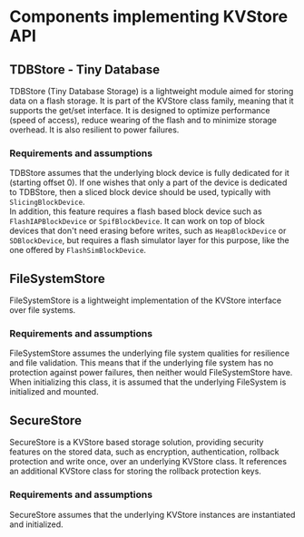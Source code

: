 # Components implementing KVStore API
## TDBStore - Tiny Database
TDBStore (Tiny Database Storage) is a lightweight module aimed for storing data on a flash storage. It is part of the KVStore class family, meaning that it supports the get/set interface. It is designed to optimize performance (speed of access), reduce wearing of the flash and to minimize storage overhead. It is also resilient to power failures.

### Requirements and assumptions
TDBStore assumes that the underlying block device is fully dedicated for it (starting offset 0). If one wishes that only a part of the device is dedicated to TDBStore, then a sliced block device should be used, typically with `SlicingBlockDevice`.   
In addition, this feature requires a flash based block device such as `FlashIAPBlockDevice` or `SpifBlockDevice`. It can work on top of block devices that don't need erasing before writes, such as `HeapBlockDevice` or `SDBlockDevice`, but requires a flash simulator layer for this purpose, like the one offered by `FlashSimBlockDevice`. 

## FileSystemStore

FileSystemStore is a lightweight implementation of the KVStore interface over file systems.

### Requirements and assumptions

FileSystemStore assumes the underlying file system qualities for resilience and file validation. This means that if the underlying file system has no protection against power failures, then neither would FileSystemStore have.  
When initializing this class, it is assumed that the underlying FileSystem is initialized and mounted. 

## SecureStore
SecureStore is a KVStore based storage solution, providing security features on the stored data, such as encryption, authentication, rollback protection and write once, over an underlying KVStore class. It references an additional KVStore class for storing the rollback protection keys. 

### Requirements and assumptions

SecureStore assumes that the underlying KVStore instances are instantiated and initialized. 